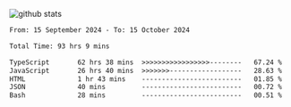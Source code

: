 
![github stats](https://github-readme-stats.vercel.app/api?username=realmahd1&show_icons=true&theme=codeSTACKr&hide_rank=true&count_private=true)

<!--START_SECTION:waka-->

```txt
From: 15 September 2024 - To: 15 October 2024

Total Time: 93 hrs 9 mins

TypeScript       62 hrs 38 mins  >>>>>>>>>>>>>>>>>--------   67.24 %
JavaScript       26 hrs 40 mins  >>>>>>>------------------   28.63 %
HTML             1 hr 43 mins    -------------------------   01.85 %
JSON             40 mins         -------------------------   00.72 %
Bash             28 mins         -------------------------   00.51 %
```

<!--END_SECTION:waka-->
